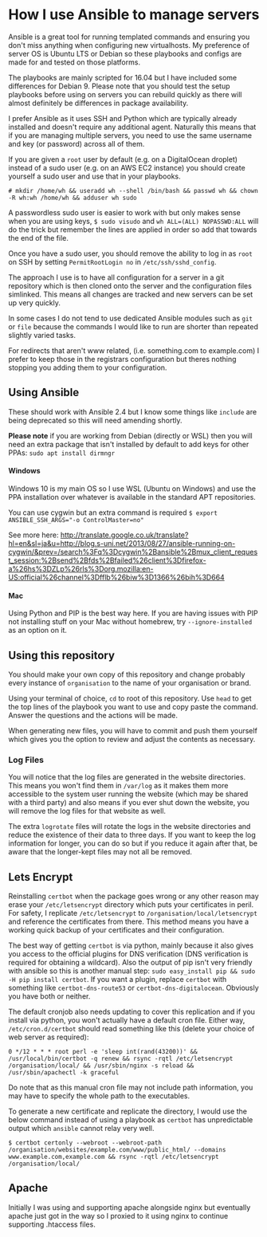 # How I use Ansible to manage servers #

Ansible is a great tool for running templated commands and ensuring you don't miss anything when configuring new virtualhosts. My preference of server OS is Ubuntu LTS or Debian so these playbooks and configs are made for and tested on those platforms.

The playbooks are mainly scripted for 16.04 but I have included some differences for Debian 9. Please note that you should test the setup playbooks before using on servers you can rebuild quickly as there will almost definitely be differences in package availability.

I prefer Ansible as it uses SSH and Python which are typically already installed and doesn't require any additional agent. Naturally this means that if you are managing multiple servers, you need to use the same username and key (or password) across all of them.

If you are given a `root` user by default (e.g. on a DigitalOcean droplet) instead of a sudo user (e.g. on an AWS EC2 instance) you should create yourself a sudo user and use that in your playbooks.

`# mkdir /home/wh && useradd wh --shell /bin/bash && passwd wh && chown -R wh:wh /home/wh && adduser wh sudo`

A passwordless sudo user is easier to work with but only makes sense when you are using keys, `$ sudo visudo` and `wh ALL=(ALL) NOPASSWD:ALL` will do the trick but remember the lines are applied in order so add that towards the end of the file.

Once you have a sudo user, you should remove the ability to log in as `root` on SSH by setting `PermitRootLogin no` in `/etc/ssh/sshd_config`.

The approach I use is to have all configuration for a server in a git repository which is then cloned onto the server and the configuration files simlinked. This means all changes are tracked and new servers can be set up very quickly.

In some cases I do not tend to use dedicated Ansible modules such as `git` or `file` because the commands I would like to run are shorter than repeated slightly varied tasks.

For redirects that aren't www related, (i.e. something.com to example.com) I prefer to keep those in the registrars configuration but theres nothing stopping you adding them to your configuration.

## Using Ansible ##

These should work with Ansible 2.4 but I know some things like `include` are being deprecated so this will need amending shortly.

**Please note** if you are working from Debian (directly or WSL) then you will need an extra package that isn't installed by default to add keys for other PPAs: `sudo apt install dirmngr`

#### Windows ####

Windows 10 is my main OS so I use WSL (Ubuntu on Windows) and use the PPA installation over whatever is available in the standard APT repositories.

You can use cygwin but an extra command is required `$ export ANSIBLE_SSH_ARGS="-o ControlMaster=no"`

See more here: http://translate.google.co.uk/translate?hl=en&sl=ja&u=http://blog.s-uni.net/2013/08/27/ansible-running-on-cygwin/&prev=/search%3Fq%3Dcygwin%2Bansible%2Bmux_client_request_session:%2Bsend%2Bfds%2Bfailed%26client%3Dfirefox-a%26hs%3DZLp%26rls%3Dorg.mozilla:en-US:official%26channel%3Dfflb%26biw%3D1366%26bih%3D664

#### Mac ####

Using Python and PIP is the best way here. If you are having issues with PIP not installing stuff on your Mac without homebrew, try `--ignore-installed` as an option on it.

## Using this repository ##

You should make your own copy of this repository and change probably every instance of `organisation` to the name of your organisation or brand.

Using your terminal of choice, `cd` to root of this repository. Use `head` to get the top lines of the playbook you want to use and copy paste the command. Answer the questions and the actions will be made.

When generating new files, you will have to commit and push them yourself which gives you the option to review and adjust the contents as necessary.

### Log Files ###

You will notice that the log files are generated in the website directories. This means you won't find them in `/var/log` as it makes them more accessible to the system user running the website (which may be shared with a third party) and also means if you ever shut down the website, you will remove the log files for that website as well.

The extra `logrotate` files will rotate the logs in the website directories and reduce the existence of their data to three days. If you want to keep the log information for longer, you can do so but if you reduce it again after that, be aware that the longer-kept files may not all be removed.

## Lets Encrypt ##

Reinstalling `certbot` when the package goes wrong or any other reason may erase your `/etc/letsencrypt` directory which puts your certificates in peril. For safety, I replicate `/etc/letsencrypt` to `/organisation/local/letsencrypt` and reference the certificates from there. This method means you have a working quick backup of your certificates and their configuration.

The best way of getting `certbot` is via python, mainly because it also gives you access to the official plugins for DNS verification (DNS verification is required for obtaining a wildcard). Also the output of pip isn't very friendly with ansible so this is another manual step: `sudo easy_install pip && sudo -H pip install certbot`. If you want a plugin, replace `certbot` with something like `certbot-dns-route53` or `certbot-dns-digitalocean`. Obviously you have both or neither.

The default cronjob also needs updating to cover this replication and if you install via python, you won't actually have a default cron file. Either way, `/etc/cron.d/certbot` should read something like this (delete your choice of web server as required):

```
0 */12 * * * root perl -e 'sleep int(rand(43200))' && /usr/local/bin/certbot -q renew && rsync -rqtl /etc/letsencrypt /organisation/local/ && /usr/sbin/nginx -s reload && /usr/sbin/apachectl -k graceful
```

Do note that as this manual cron file may not include path information, you may have to specify the whole path to the executables.

To generate a new certificate and replicate the directory, I would use the below command instead of using a playbook as `certbot` has unpredictable output which `ansible` cannot relay very well.

```
$ certbot certonly --webroot --webroot-path /organisation/websites/example.com/www/public_html/ --domains www.example.com,example.com && rsync -rqtl /etc/letsencrypt /organisation/local/
```

## Apache ##

Initially I was using and supporting apache alongside nginx but eventually apache just got in the way so I proxied to it using nginx to continue supporting .htaccess files.
